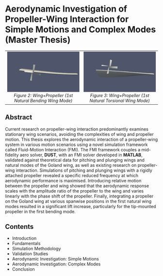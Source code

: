 # Aerodynamic Investigation of Propeller-Wing Interaction for Simple Motions and Complex Modes (Master Thesis)

<table>
  <tr>
    <td align="center" style="border: none;">
      <img src="../../assets/master_thesis/mode1_y0_75.gif" alt="Bending Mode Wing-Propeller Model Screenshot" width="478"/><br>
      <i>Figure 2: Wing+Propeller (1st Natural Bending Wing Mode)</i>
    </td>
    <td align="center" style="border: none;">
      <img src="../../assets/master_thesis/mode2_y0_75.gif" alt="Torsional Mode Wing-Propeller Model Screenshot" width="478"/><br>
      <i>Figure 3: Wing+Propeller (1st Natural Torsional Wing Mode)</i>
    </td>
  </tr>
</table>

## Abstract
Current research on propeller-wing interaction predominantly examines stationary wing scenarios, avoiding the complexities of wing and propeller motion. This thesis explores the aerodynamic interaction of a propeller-wing system in various motion scenarios using a novel simulation framework called Fluid-Motion Interaction (FMI). The FMI framework couples a mid-fidelity aero solver, **DUST**, with an FMI solver developed in **MATLAB**, validated against theoretical data for pitching and plunging wings and natural modes of the Goland wing, as well as existing research on propeller-wing interaction. Simulations of pitching and plunging wings with a rigidly attached propeller revealed a specific reduced frequency at which aerodynamic performance is maximised. Introducing relative motion between the propeller and wing showed that the aerodynamic response scales with the amplitude ratio of the propeller to the wing and varies linearly with the phase shift of the propeller. Finally, integrating a propeller on the Goland wing at various spanwise positions in the first natural wing modes resulted in a significant lift increase, particularly for the tip-mounted propeller in the first bending mode.

## Contents
- Introduction
- Fundamentals
- Simulation Methodology
- Validation Studies
- Aerodynamic Investigation: Simple Motions
- Aerodynamic Investigation: Complex Modes
- Conclusion
